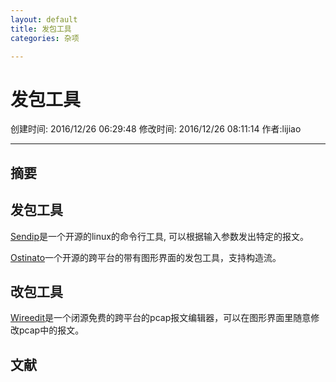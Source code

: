 ```yaml
---
layout: default
title: 发包工具
categories: 杂项

---
```


# 发包工具
创建时间: 2016/12/26 06:29:48  修改时间: 2016/12/26 08:11:14 作者:lijiao

----

## 摘要

## 发包工具

[Sendip](https://www-x.antd.nist.gov/ipv6/sendip.html)是一个开源的linux的命令行工具, 可以根据输入参数发出特定的报文。

[Ostinato](http://ostinato.org/)一个开源的跨平台的带有图形界面的发包工具，支持构造流。

## 改包工具

[Wireedit](https://wireedit.com/)是一个闭源免费的跨平台的pcap报文编辑器，可以在图形界面里随意修改pcap中的报文。

## 文献
